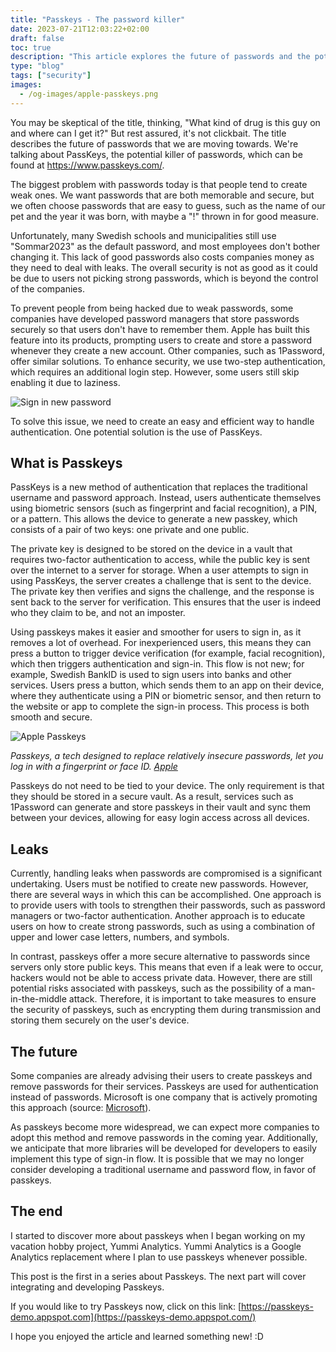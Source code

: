 ```yaml
---
title: "Passkeys - The password killer"
date: 2023-07-21T12:03:22+02:00
draft: false
toc: true
description: "This article explores the future of passwords and the potential replacement of traditional username and password authentication with PassKeys. PassKeys use biometric sensors, a PIN, or a pattern to authenticate users, making it easier and more secure to sign in. The article discusses the benefits of PassKeys over traditional passwords, potential risks, and the future of authentication." 
type: "blog"
tags: ["security"]
images:
  - /og-images/apple-passkeys.png
---
```


You may be skeptical of the title, thinking, "What kind of drug is this guy on and where can I get it?" But rest assured, it's not clickbait. The title describes the future of passwords that we are moving towards. We're talking about PassKeys, the potential killer of passwords, which can be found at https://www.passkeys.com/.

The biggest problem with passwords today is that people tend to create weak ones. We want passwords that are both memorable and secure, but we often choose passwords that are easy to guess, such as the name of our pet and the year it was born, with maybe a "!" thrown in for good measure.

Unfortunately, many Swedish schools and municipalities still use "Sommar2023" as the default password, and most employees don't bother changing it. This lack of good passwords also costs companies money as they need to deal with leaks. The overall security is not as good as it could be due to users not picking strong passwords, which is beyond the control of the companies.

To prevent people from being hacked due to weak passwords, some companies have developed password managers that store passwords securely so that users don't have to remember them. Apple has built this feature into its products, prompting users to create and store a password whenever they create a new account. Other companies, such as 1Password, offer similar solutions. To enhance security, we use two-step authentication, which requires an additional login step. However, some users still skip enabling it due to laziness.

![Sign in new password](/images/security/change-password.png)

To solve this issue, we need to create an easy and efficient way to handle authentication. One potential solution is the use of PassKeys.

## What is Passkeys

PassKeys is a new method of authentication that replaces the traditional username and password approach. Instead, users authenticate themselves using biometric sensors (such as fingerprint and facial recognition), a PIN, or a pattern. This allows the device to generate a new passkey, which consists of a pair of two keys: one private and one public.

The private key is designed to be stored on the device in a vault that requires two-factor authentication to access, while the public key is sent over the internet to a server for storage. When a user attempts to sign in using PassKeys, the server creates a challenge that is sent to the device. The private key then verifies and signs the challenge, and the response is sent back to the server for verification. This ensures that the user is indeed who they claim to be, and not an imposter. 

Using passkeys makes it easier and smoother for users to sign in, as it removes a lot of overhead. For inexperienced users, this means they can press a button to trigger device verification (for example, facial recognition), which then triggers authentication and sign-in. This flow is not new; for example, Swedish BankID is used to sign users into banks and other services. Users press a button, which sends them to an app on their device, where they authenticate using a PIN or biometric sensor, and then return to the website or app to complete the sign-in process. This process is both smooth and secure.


![Apple Passkeys](/images/security/apple-passkeys.png)

*Passkeys, a tech designed to replace relatively insecure passwords, let you log in with a fingerprint or face ID.
[Apple](https://developer.apple.com/passkeys/)* 

Passkeys do not need to be tied to your device. The only requirement is that they should be stored in a secure vault. As a result, services such as 1Password can generate and store passkeys in their vault and sync them between your devices, allowing for easy login access across all devices.

## Leaks

Currently, handling leaks when passwords are compromised is a significant undertaking. Users must be notified to create new passwords. However, there are several ways in which this can be accomplished. One approach is to provide users with tools to strengthen their passwords, such as password managers or two-factor authentication. Another approach is to educate users on how to create strong passwords, such as using a combination of upper and lower case letters, numbers, and symbols.

In contrast, passkeys offer a more secure alternative to passwords since servers only store public keys. This means that even if a leak were to occur, hackers would not be able to access private data. However, there are still potential risks associated with passkeys, such as the possibility of a man-in-the-middle attack. Therefore, it is important to take measures to ensure the security of passkeys, such as encrypting them during transmission and storing them securely on the user's device.

## The future

Some companies are already advising their users to create passkeys and remove passwords for their services. Passkeys are used for authentication instead of passwords. Microsoft is one company that is actively promoting this approach (source: [Microsoft](https://techcommunity.microsoft.com/t5/microsoft-entra-azure-ad-blog/expansion-of-fido-standard-and-new-updates-for-microsoft/ba-p/3290633)).

As passkeys become more widespread, we can expect more companies to adopt this method and remove passwords in the coming year. Additionally, we anticipate that more libraries will be developed for developers to easily implement this type of sign-in flow. It is possible that we may no longer consider developing a traditional username and password flow, in favor of passkeys.

## The end

I started to discover more about passkeys when I began working on my vacation hobby project, Yummi Analytics. Yummi Analytics is a Google Analytics replacement where I plan to use passkeys whenever possible.

This post is the first in a series about Passkeys. The next part will cover integrating and developing Passkeys.

If you would like to try Passkeys now, click on this link: [https://passkeys-demo.appspot.com](https://passkeys-demo.appspot.com/)

I hope you enjoyed the article and learned something new! :D

